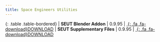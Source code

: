 ```yaml
---
title: Space Engineers Utilities
---
```


<div class="table-responsive">

{: .table .table-bordered}
| **SEUT Blender Addon** | 0.9.95 | [*&nbsp;*{: .fa .fa-download}DOWNLOAD](https://github.com/enenra/space-engineers-utilities/releases/download/v0.9.94/space_engineers_utilities_0_9_95.zip)
| **SEUT Supplementary Files** | 0.9.95 | [*&nbsp;*{: .fa .fa-download}DOWNLOAD](https://github.com/enenra/space-engineers-utilities/releases/download/v0.9.95/SEUT.zip)

</div>
